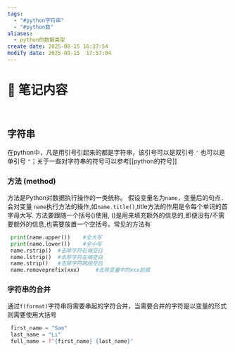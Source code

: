 ```yaml
---
tags:
  - "#python字符串"
  - "#python数"
aliases:
  - python的数据类型
create date: 2025-08-15 16:37:54
modify date: 2025-08-15  17:57:04
---
```

# 📝 笔记内容
<br>

## 字符串
在python中，凡是用引号引起来的都是字符串，该引号可以是双引号 `'` 也可以是单引号 `"`；关于一些对字符串的符号可以参考[[python的符号]]


### 方法 (method)
方法是Python对数据执行操作的一类统称。
假设变量名为`name`，变量后的句点`.`会对变量 `name`执行方法的操作,如`name.title()`,title方法的作用是令每个单词的首字母大写. 方法要跟随一个括号()使用, ()是用来填充额外的信息的,即便没有/不需要额外的信息,也需要放置一个空括号。常见的方法有
```python
 print(name.upper())	#全大写
 print(name.lower())	#全小写
 name.rstrip()	#去除字符右端空白
 name.lstrip()	#去除字符左端空白
 name.strip()	#去除字符两段空白
 name.removeprefix(xxx)		#去除变量中的xxx前缀
```

### 字符串的合并
通过`f(format)`字符串将需要串起的字符合并，当需要合并的字符是以变量的形式则需要使用大括号
```python
 first_name = "Sam"
 last_name = "Li"
 full_name = f"{first_name} {last_name}"
```

